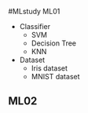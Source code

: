 #MLstudy
ML01
 - Classifier
	- SVM
	- Decision Tree
	- KNN
 - Dataset
	- Iris dataset
	- MNIST dataset
	
ML02
 - 